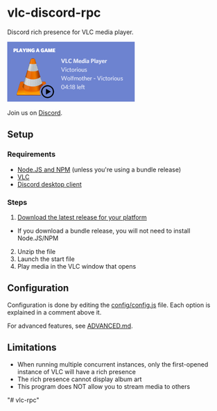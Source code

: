 # vlc-discord-rpc

Discord rich presence for VLC media player.

![Example](./example.png)

Join us on [Discord](https://discord.gg/3Fu6KHd).

## Setup

### Requirements

- [Node.JS and NPM](https://nodejs.org/en/) (unless you're using a bundle release)
- [VLC](https://www.videolan.org/index.html)
- [Discord desktop client](https://discordapp.com/)

### Steps

 1. [Download the latest release for your platform](https://github.com/Pigpog/vlc-discord-rpc/releases)
  - If you download a bundle release, you will not need to install Node.JS/NPM
 2. Unzip the file
 3. Launch the start file
 4. Play media in the VLC window that opens

## Configuration

Configuration is done by editing the [config/config.js](./config/config.js) file.
Each option is explained in a comment above it.

For advanced features, see [ADVANCED.md](./ADVANCED.md).

## Limitations

 - When running multiple concurrent instances, only the first-opened instance of VLC will have a rich presence
 - The rich presence cannot display album art
 - This program does NOT allow you to stream media to others

"# vlc-rpc" 
